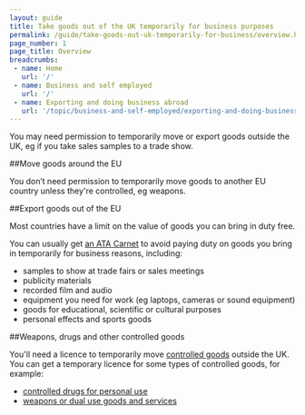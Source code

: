 ```yaml
---
layout: guide
title: Take goods out of the UK temporarily for business purposes
permalink: /guide/take-goods-out-uk-temporarily-for-business/overview.html
page_number: 1
page_title: Overview
breadcrumbs:
 - name: Home
   url: '/'
 - name: Business and self employed
   url: '/'
 - name: Exporting and doing business abroad
   url: '/topic/business-and-self-employed/exporting-and-doing-business-abroad.html'   
---
```


You may need permission to temporarily move or export goods outside the UK, eg if you take sales samples to a trade show.

##Move goods around the EU 

You don’t need permission to temporarily move goods to another EU country unless they're controlled, eg weapons.

##Export goods out of the EU 

Most countries have a limit on the value of goods you can bring in duty free.

You can usually get [an ATA Carnet](/guide/take-goods-out-uk-temporarily-for-business/get-an-ata.html) to avoid paying duty on goods you bring in temporarily for business reasons, including:

- samples to show at trade fairs or sales meetings
- publicity materials
- recorded film and audio
- equipment you need for work (eg laptops, cameras or sound equipment)
- goods for educational, scientific or cultural purposes
- personal effects and sports goods

##Weapons, drugs and other controlled goods

You'll need a licence to temporarily move [controlled goods](/guidance/get-a-licence-to-export-arms-military-or-dual-use-goods-and-services.html) outside the UK. You can get a temporary licence for some types of controlled goods, for example:

- [controlled drugs for personal use](/travelling-controlled-drugs) 
- [weapons or dual use goods and services](/guidance/get-a-licence-to-export-arms-military-or-dual-use-goods-and-services.html)


